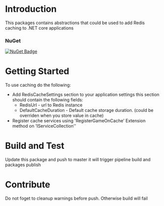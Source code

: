 # Introduction 
This packages contains abstractions that could be used to add Redis caching to .NET core applications

### NuGet
[![NuGet Badge](https://buildstats.info/nuget/nunit)](https://www.nuget.org/packages/RKSoftware.Packages.Caching/)

# Getting Started
To use caching do the following:
- Add RedisCacheSettings section to your application settings this section should contain the following fields:
  - RedisUrl - url to Redis instance
  - DefaultCacheDuration - Default cache storage duration. (could be overriden when you store value in cache)
- Register cache services using 'RegisterGameOnCache' Extension method on 'IServiceCollection''

# Build and Test
Update this package and push to master it will trigger pipeline build and packages publish

# Contribute
Do not foget to cleanup warnings before push. Otherwise build will fail